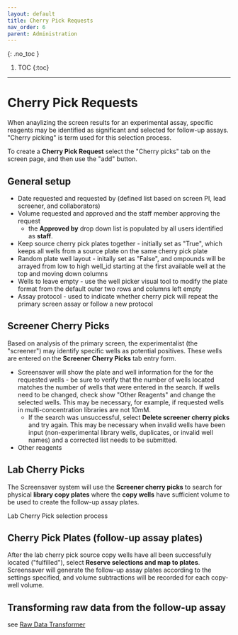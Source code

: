 ```yaml
---
layout: default
title: Cherry Pick Requests
nav_order: 6
parent: Administration
---
```

{: .no_toc }

1. TOC
{:toc}
---


# Cherry Pick Requests

When anaylizing the screen results for an experimental assay, specific reagents may be identified as significant and selected for follow-up assays. "Cherry picking" is term used for this selection process.

To create a **Cherry Pick Request** select the "Cherry picks" tab on the screen page, and then use the "add" button.

## General setup

* Date requested and requested by (defined list based on screen PI, lead screener, and collaborators)
* Volume requested and approved and the staff member approving the request
  * the **Approved by** drop down list is populated by all users identified as **staff**.
* Keep source cherry pick plates together - initially set as "True", which keeps all wells from a source plate on the same cherry pick plate
* Random plate well layout - initally set as "False", and ompounds will be arrayed from low to high well_id starting at the first available well at the top and moving down columns
* Wells to leave empty - use the well picker visual tool to modify the plate format from the default outer two rows and columns left empty
* Assay protocol - used to indicate whether cherry pick will repeat the primary screen assay or follow a new protocol

## Screener Cherry Picks

Based on analysis of the primary screen, the experimentalist (the "screener") may identify specific wells as potential positives. These wells are entered on the **Screener Cherry Picks** tab entry form. 
* Screensaver will show the plate and well information for the for the requested wells - be sure to verify that the number of wells located matches the number of wells that were entered in the search. If wells need to be changed, check show "Other Reagents" and change the selected wells. This may be necessary, for example, if requested wells in multi-concentration libraries are not 10mM.
  * If the search was unsuccessful, select **Delete screener cherry picks** and try again. This may be necessary when invalid wells have been input (non-experimental library wells, duplicates, or invalid well names) and a corrected list needs to be submitted.
* Other reagents

## Lab Cherry Picks

The Screensaver system will use the **Screener cherry picks** to search for physical **library copy plates** where the **copy wells** have sufficient volume to be used to create the follow-up assay plates.

Lab Cherry Pick selection process



## Cherry Pick Plates (follow-up assay plates)

After the lab cherry pick source copy wells have all been successfully located ("fulfilled"), select **Reserve selections and map to plates**. Screensaver will generate the follow-up assay plates according to the settings specified, and volume subtractions will be recorded for each copy-well volume.

## Transforming raw data from the follow-up assay

see [Raw Data Transformer](raw-data-transformer.html)
